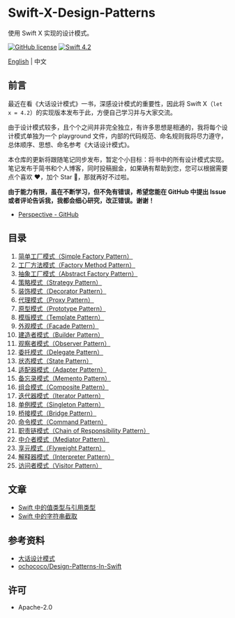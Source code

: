 # Swift-X-Design-Patterns

使用 Swift X 实现的设计模式。

[![GitHub license](https://img.shields.io/github/license/kingcos/Swift-X-Design-Patterns.svg?style=for-the-badge)](https://github.com/kingcos/Swift-X-Design-Patterns/blob/master/LICENSE) [![Swift 4.2](https://img.shields.io/badge/Swift-4.2-orange.svg?style=for-the-badge)](https://github.com/apple/swift/releases/tag/swift-4.2-RELEASE)

[English](README.md) | 中文

## 前言

最近在看《大话设计模式》一书，深感设计模式的重要性，因此将 Swift X（`let x = 4.2`）的实现版本发布于此，方便自己学习并与大家交流。

由于设计模式较多，且个个之间并非完全独立，有许多思想是相通的，我将每个设计模式单独为一个 playground 文件，内部的代码规范、命名规则我将尽力遵守，总体顺序、思想、命名参考《大话设计模式》。

本仓库的更新将跟随笔记同步发布，暂定个小目标：将书中的所有设计模式实现。笔记发布于简书和个人博客，同时投稿掘金，如果确有帮助到您，您可以根据需要点个喜欢 ❤️，加个 Star 🌟，那就再好不过啦。

**由于能力有限，虽在不断学习，但不免有错误，希望您能在 GitHub 中提出 Issue 或者评论告诉我，我都会细心研究，改正错误。谢谢！**

- [Perspective - GitHub](https://github.com/kingcos/Perspective)

## 目录

1. [简单工厂模式（Simple Factory Pattern）](01-Simple_Factory_Pattern.playground/Contents.swift)
2. [工厂方法模式（Factory Method Pattern）](02-Factory_Method_Pattern.playground/Contents.swift)
3. [抽象工厂模式（Abstract Factory Pattern）](03-Abstract_Factory_Pattern.playground/Contents.swift)
4. [策略模式（Strategy Pattern）](04-Strategy_Pattern.playground/Contents.swift)
5. [装饰模式（Decorator Pattern）](05-Decorator_Pattern.playground/Contents.swift)
6. [代理模式（Proxy Pattern）](06-Proxy_Pattern.playground/Contents.swift)
7. [原型模式（Prototype Pattern）](07-Prototype_Pattern.playground/Contents.swift)
8. [模版模式（Template Pattern）](08-Template_Pattern.playground/Contents.swift)
9. [外观模式（Facade Pattern）](09-Facade_Pattern.playground/Contents.swift)
10. [建造者模式（Builder Pattern）](10-Builder_Pattern.playground/Contents.swift)
11. [观察者模式（Observer Pattern）](11-Observer_Pattern.playground/Contents.swift)
12. [委托模式（Delegate Pattern）](12-Delegate_Pattern.playground/Contents.swift)
13. [状态模式（State Pattern）](13-State_Pattern.playground/Contents.swift)
14. [适配器模式（Adapter Pattern）](14-Adapter_Pattern.playground/Contents.swift)
15. [备忘录模式（Memento Pattern）](15-Memento_Pattern.playground/Contents.swift)
16. [组合模式（Composite Pattern）](16-Composite_Pattern.playground/Contents.swift)
17. [迭代器模式（Iterator Pattern）](17-Iterator_Pattern.playground/Contents.swift)
18. [单例模式（Singleton Pattern）](18-Singleton_Pattern.playground/Contents.swift)
19. [桥接模式（Bridge Pattern）](19-Bridge_Pattern.playground/Contents.swift)
20. [命令模式（Command Pattern）](20-Command_Pattern.playground/Contents.swift)
21. [职责链模式（Chain of Responsibility Pattern）](21-Chain_of_Responsibility_Pattern.playground/Contents.swift)
22. [中介者模式（Mediator Pattern）](22-Mediator_Pattern.playground/Contents.swift)
23. [享元模式（Flyweight Pattern）](23-Flyweight_Pattern.playground/Contents.swift)
24. [解释器模式（Interpreter Pattern）](24-Interpreter_Pattern.playground/Contents.swift)
25. [访问者模式（Visitor Pattern）](25-Visitor_Pattern.playground/Contents.swift)

## 文章

- [Swift 中的值类型与引用类型](http://www.jianshu.com/p/ba12b64f6350)
- [Swift 中的字符串截取](http://www.jianshu.com/p/94310202ba1b)

## 参考资料

- [大话设计模式](https://book.douban.com/subject/2334288/)
- [ochococo/Design-Patterns-In-Swift](https://github.com/ochococo/Design-Patterns-In-Swift)

## 许可

- Apache-2.0
